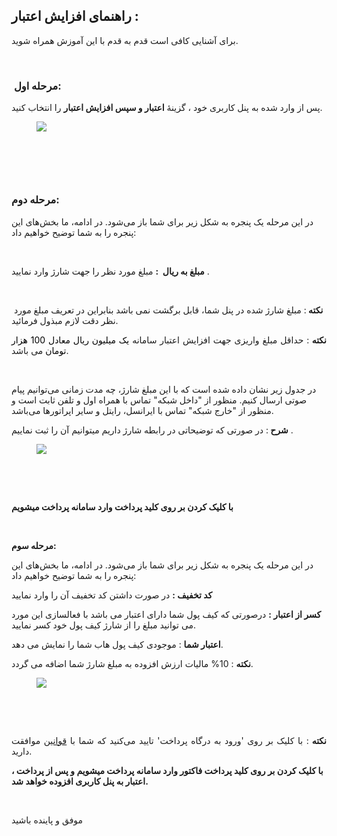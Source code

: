 <h2>راهنمای افزایش اعتبار :</h2><p>برای آشنایی کافی است قدم به قدم با این آموزش همراه شوید.</p><p>&nbsp;&nbsp;</p><h3>&nbsp;<strong>مرحله اول:</strong></h3><p>پس از وارد شده به پنل کاربری خود ، گزینۀ&nbsp;<strong>اعتبار و سپس افزایش اعتبار</strong>&nbsp;را انتخاب کنید.</p><figure class="image"><img src="http://portal.avanak.ir/Content/AceAdmin/help/327e7f5ff16e40c490a632e442147da7.bmp"></figure><h3><strong>&nbsp;</strong>&nbsp;</h3><p>&nbsp;</p><h3><strong>مرحله دوم:</strong></h3><p>در این مرحله یک پنجره‌ به شکل زیر برای شما باز می‌شود. در ادامه، ما بخش‌های این پنجره را به شما توضیح خواهیم داد:</p><p>&nbsp;</p><p><strong>مبلغ به ریال &nbsp;:</strong> مبلغ مورد نظر را جهت شارژ وارد نمایید .</p><p>&nbsp;</p><p>&nbsp;<strong>نکته </strong>: مبلغ شارژ شده در پنل شما، قابل برگشت نمی باشد بنابراین در تعریف مبلغ مورد نظر دقت لازم مبذول فرمائید.</p><p style="text-align:justify;"><strong>نکته </strong>: حداقل مبلغ واریزی جهت افزایش اعتبار سامانه <span style="color:black;">یک میلیون ریال معادل 100 هزار تومان </span>می باشد.</p><p>&nbsp;</p><p>در جدول زیر نشان داده شده است که با این مبلغ شارژ، چه مدت زمانی می‌توانیم پیام صوتی ارسال کنیم. منظور از "داخل شبکه" تماس با همراه اول و تلفن ثابت است و منظور از "خارج شبکه" تماس با ایرانسل، رایتل و سایر اپراتورها می‌باشد.</p><p><strong>شرح&nbsp;</strong>: در صورتی که توضیحاتی در رابطه شارژ داریم میتوانیم آن را ثبت نماییم&nbsp;.</p><figure class="image"><img src="https://hub.amootsoft.com/content/editor/5cd23573-9922-4bb5-8a86-2799a959fb61image.png.png"></figure><p>&nbsp;</p><p><strong>&nbsp;</strong></p><p><strong>با کلیک کردن بر روی کلید پرداخت وارد سامانه پرداخت میشویم&nbsp;</strong></p><p>&nbsp;</p><p><span class="text-huge"><strong>مرحله سوم:</strong></span></p><p>در این مرحله یک پنجره‌ به شکل زیر برای شما باز می‌شود. در ادامه، ما بخش‌های این پنجره را به شما توضیح خواهیم داد:<strong>&nbsp;</strong></p><p><strong>کد تخفیف&nbsp;:</strong>&nbsp;در صورت داشتن کد تخفیف آن را وارد نمایید</p><p><strong>کسر از اعتبار :</strong> درصورتی که کیف پول شما دارای اعتبار می باشد با فعالسازی این مورد می توانید مبلغ را از شارژ کیف پول خود کسر نمایید.</p><p><strong>اعتبار شما</strong> : موجودی کیف پول هاب شما را نمایش می دهد.</p><p><strong>نکته</strong> : 10% مالیات ارزش افزوده به مبلغ شارژ شما اضافه می گردد.</p><figure class="image"><img src="https://hub.amootsoft.com/content/editor/958be8b8-7243-4ff8-bbd2-94e83bcdc75fفاکتور.png.png"></figure><p style="text-align:justify;">&nbsp;</p><p style="text-align:justify;">&nbsp;</p><p style="text-align:justify;"><strong>نکته </strong>: با کلیک بر روی 'ورود به درگاه پرداخت' تایید می‌کنید که شما با <a href="https://hub.amootsoft.com/rules">قوانین</a> موافقت دارید.</p><p><strong>با کلیک کردن بر روی کلید پرداخت فاکتور وارد سامانه پرداخت میشویم&nbsp;و پس از پرداخت ، اعتبار به پنل کاربری افزوده خواهد شد.</strong></p><p>&nbsp;</p><p>موفق و پاینده باشید</p>